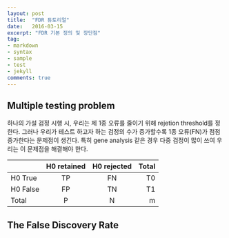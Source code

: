 ```yaml
---
layout: post
title:  "FDR 튜토리얼"
date:   2016-03-15
excerpt: "FDR 기본 정의 및 장단점"
tag:
- markdown 
- syntax
- sample
- test
- jekyll
comments: true
---
```


## Multiple testing problem

하나의 가설 검정 시행 시, 우리는 제 1종 오류를 줄이기 위해 rejetion threshold를 정한다. 그러나 우리가 테스트 하고자 하는 검정의 수가 증가할수록 1종 오류(FN)가 점점 증가한다는 문제점이 생긴다. 특히 gene analysis 같은 경우 다중 검정이 많이 쓰여 우리는 이 문제점을 해결해야 한다.

|          | H0 retained | H0 rejected | Total    |
|:---------|:-----------:|:-----------:|---------:|
| H0 True  | TP          | FN          | T0       | 
| H0 False | FP          | TN          | T1       | 
| Total    | P           | N           | m        | 


## The False Discovery Rate
